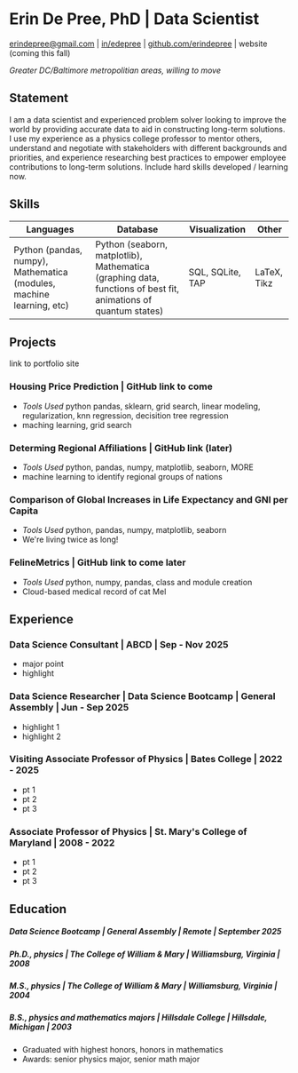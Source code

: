 # Erin De Pree, PhD  |  Data Scientist
[erindepree@gmail.com](mailto:erindepree@gmail.com)  |  [in/edepree](https://linkedin.com/in/edepree)  |  [github.com/erindepree](https://github.com/erindepree) | website (coming this fall)

*Greater DC/Baltimore metropolitian areas, willing to move*

## Statement
I am a data scientist and experienced problem solver looking to improve the world by providing accurate data to aid in constructing long-term solutions.  I use my experience as a physics college professor to mentor others, understand and negotiate with stakeholders with different backgrounds and priorities, and experience researching best practices to empower employee contributions to long-term solutions.  Include hard skills developed / learning now.  

## Skills
| Languages | Database | Visualization | Other |
| --- | --- | --- | --- |
| Python (pandas, numpy), Mathematica (modules, machine learning, etc)  | Python (seaborn, matplotlib), Mathematica (graphing data, functions of best fit, animations of quantum states) | SQL, SQLite, TAP | LaTeX, Tikz |

## Projects
link to portfolio site

### Housing Price Prediction | GitHub link to come
* _Tools Used_ python pandas, sklearn, grid search, linear modeling, regularization, knn regression, decisition tree regression
* maching learning, grid search

### Determing Regional Affiliations | GitHub link (later)
* _Tools Used_ python, pandas, numpy, matplotlib, seaborn, MORE
* machine learning to identify regional groups of nations

### Comparison of Global Increases in Life Expectancy and GNI per Capita
* _Tools Used_ python, pandas, numpy, matplotlib, seaborn
* We're living twice as long!

### FelineMetrics | GitHub link to come later
* _Tools Used_ python, numpy, pandas, class and module creation
* Cloud-based medical record of cat Mel



## Experience

### Data Science Consultant | ABCD | Sep - Nov 2025
* major point
* highlight

### Data Science Researcher | Data Science Bootcamp | General Assembly | Jun - Sep 2025
* highlight 1
* highlight 2
  
### Visiting Associate Professor of Physics | Bates College | 2022 - 2025
* pt 1
* pt 2
* pt 3

### Associate Professor of Physics | St. Mary's College of Maryland | 2008 - 2022
* pt 1
* pt 2
* pt 3


## Education

##### Data Science Bootcamp | General Assembly | Remote | September 2025

##### Ph.D., physics | The College of William & Mary | Williamsburg, Virginia | 2008

##### M.S., physics | The College of William & Mary | Williamsburg, Virginia | 2004

##### B.S., physics and mathematics majors | Hillsdale College | Hillsdale, Michigan | 2003
* Graduated with highest honors, honors in mathematics
* Awards: senior physics major, senior math major
